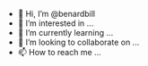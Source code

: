 - 👋 Hi, I’m @benardbill
- 👀 I’m interested in ...
- 🌱 I’m currently learning ...
- 💞️ I’m looking to collaborate on ...
- 📫 How to reach me ...

<!---
benardbill/benardbill is a ✨ special ✨ repository because its `README.md` (this file) appears on your GitHub profile.
You can click the Preview link to take a look at your changes.
--->
